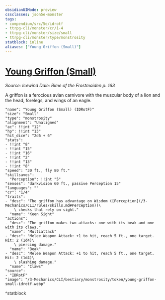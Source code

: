 ```yaml
---
obsidianUIMode: preview
cssclasses: json5e-monster
tags:
- compendium/src/5e/idrotf
- ttrpg-cli/monster/cr/1-4
- ttrpg-cli/monster/size/small
- ttrpg-cli/monster/type/monstrosity
statblock: inline
aliases: ["Young Griffon (Small)"]
---
```

# [Young Griffon (Small)](3-Mechanics\CLI\bestiary\monstrosity/young-griffon-small-idrotf.md)
*Source: Icewind Dale: Rime of the Frostmaiden p. 163*  

A griffon is a ferocious avian carnivore with the muscular body of a lion and the head, forelegs, and wings of an eagle.

```statblock
"name": "Young Griffon (Small) (IDRotF)"
"size": "Small"
"type": "monstrosity"
"alignment": "Unaligned"
"ac": !!int "12"
"hp": !!int "13"
"hit_dice": "2d6 + 6"
"stats":
- !!int "8"
- !!int "15"
- !!int "16"
- !!int "2"
- !!int "13"
- !!int "8"
"speed": "30 ft., fly 80 ft."
"skillsaves":
  "Perception": !!int "5"
"senses": "darkvision 60 ft., passive Perception 15"
"languages": ""
"cr": "1/4"
"traits":
- "desc": "The griffon has advantage on Wisdom ([Perception](/3-Mechanics/CLI/rules/skills.md#Perception))\
    \ checks that rely on sight."
  "name": "Keen Sight"
"actions":
- "desc": "The griffon makes two attacks: one with its beak and one with its claws."
  "name": "Multiattack"
- "desc": "Melee Weapon Attack: +1 to hit, reach 5 ft., one target. Hit: 2 (1d4)\
    \ piercing damage."
  "name": "Beak"
- "desc": "Melee Weapon Attack: +1 to hit, reach 5 ft., one target. Hit: 2 (1d4)\
    \ slashing damage."
  "name": "Claws"
"source":
- "IDRotF"
"image": "/3-Mechanics/CLI/bestiary/monstrosity/token/young-griffon-small-idrotf.webp"
```
^statblock